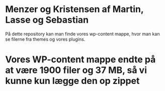 # Menzer og Kristensen af Martin, Lasse og Sebastian

På dette repository kan man finde vores wp-content mappe, hvor man kan se filerne fra themes og vores plugins.

# Vores WP-content mappe endte på at være 1900 filer og 37 MB, så vi kunne kun lægge den op zippet
